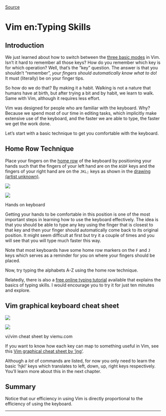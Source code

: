 
[Source](http://swaroopch.com/notes/Vim_en-Typing_Skills/ "Permalink to Vim en:Typing Skills")

# Vim en:Typing Skills

##  Introduction

We just learned about how to switch between the [three basic modes][1] in Vim. Isn’t it hard to remember all those keys? How do you remember which key is for which operation? Well, that’s the “key” question. The answer is that you shouldn’t “remember”, _your fingers should automatically know what to do_! It must (literally) be on your finger tips.

So how do we do that? By making it a habit. Walking is not a nature that humans have at birth, but after trying a bit and by habit, we learn to walk. Same with Vim, although it requires less effort.

Vim was designed for people who are familiar with the keyboard. Why? Because we spend most of our time in editing tasks, which implicitly make extensive use of the keyboard, and the faster we are able to type, the faster we get the work done.

Let’s start with a basic technique to get you comfortable with the keyboard.

##  Home Row Technique

Place your fingers on the [home row][2] of the keyboard by positioning your hands such that the fingers of your left hand are on the `ASDF` keys and the fingers of your right hand are on the `JKL;` keys as shown in the [drawing (artist unknown)][3].

![][4]

![][5]

Hands on keyboard

Getting your hands to be comfortable in this position is one of the most important steps in learning how to use the keyboard effectively. The idea is that you should be able to type any key using the finger that is closest to that key and then your finger should automatically come back to its original position. It might seem difficult at first but try it a couple of times and you will see that you will type much faster this way.

Note that most keyboards have some home row markers on the `F` and `J` keys which serves as a reminder for you on where your fingers should be placed.

Now, try typing the alphabets A-Z using the home row technique.

Relatedly, there is also a [free online typing tutorial][6] available that explains the basics of typing skills. I would encourage you to try it for just ten minutes and explore.

##  Vim graphical keyboard cheat sheet

![][7]

![][5]

vi/vim cheat sheet by viemu.com

If you want to know how each key can map to something useful in Vim, see this [Vim graphical cheat sheet by ‘jng’][8].

Although a _lot_ of commands are listed, for now you only need to learn the basic ‘hjkl’ keys which translates to left, down, up, right keys respectively. You’ll learn more about this in the next chapter.

##  Summary

Notice that our efficiency in using Vim is directly proportional to the efficiency of using the keyboard.

* * *

   [1]: http://swaroopch.com/notes/Vim_en-Modes (Vim en:Modes)
   [2]: http://en.wikipedia.org/wiki/Home_row
   [3]: http://www.bigpants.ca/juggling/images/Controls_Keyboard_HomeRow.gif
   [4]: http://swaroopch.com/mediawiki/images/thumb/4/4e/Hands_on_keyboard.gif/180px-Hands_on_keyboard.gif
   [5]: http://swaroopch.com/mediawiki/skins/common/images/magnify-clip.png
   [6]: http://www.typeonline.co.uk/lesson1.html
   [7]: http://swaroopch.com/mediawiki/images/thumb/f/f2/Vi-vim-cheat-sheet.gif/180px-Vi-vim-cheat-sheet.gif
   [8]: http://www.viemu.com/a_vi_vim_graphical_cheat_sheet_tutorial.html
  
